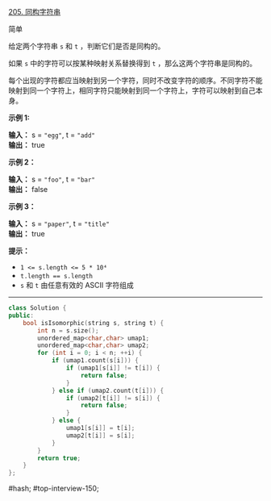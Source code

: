 [205. 同构字符串](https://leetcode.cn/problems/isomorphic-strings/)

简单

给定两个字符串 `s` 和 `t` ，判断它们是否是同构的。

如果 `s` 中的字符可以按某种映射关系替换得到 `t` ，那么这两个字符串是同构的。

每个出现的字符都应当映射到另一个字符，同时不改变字符的顺序。不同字符不能映射到同一个字符上，相同字符只能映射到同一个字符上，字符可以映射到自己本身。

**示例 1:**

**输入：** s = `"egg"`, t = `"add"`  
**输出：** true  

**示例 2：**

**输入：** s = `"foo"`, t = `"bar"`  
**输出：** false  

**示例 3：**

**输入：** s = `"paper"`, t = `"title"`  
**输出：** true  

**提示：**

- `1 <= s.length <= 5 * 10⁴`
- `t.length == s.length`
- `s` 和 `t` 由任意有效的 ASCII 字符组成
---- ----
```cpp
class Solution {
public:
    bool isIsomorphic(string s, string t) {
        int n = s.size();
        unordered_map<char,char> umap1;
        unordered_map<char,char> umap2;
        for (int i = 0; i < n; ++i) {
            if (umap1.count(s[i])) {
                if (umap1[s[i]] != t[i]) {
                    return false;
                }
            } else if (umap2.count(t[i])) {
                if (umap2[t[i]] != s[i]) {
                    return false;
                }
            } else {
                umap1[s[i]] = t[i];
                umap2[t[i]] = s[i];
            }
        }
        return true;
    }
};
```
#hash; #top-interview-150; 